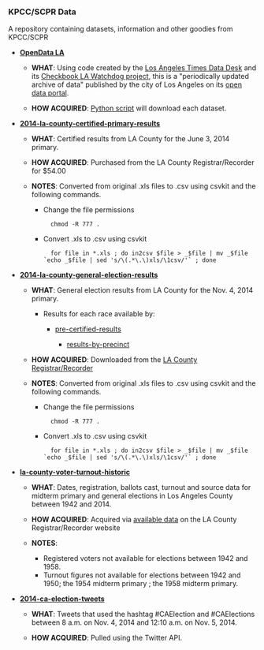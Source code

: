 ### KPCC/SCPR Data

A repository containing datasets, information and other goodies from KPCC/SCPR

* **[OpenData LA](https://github.com/SCPR/opendata-la-watchdog)**

    * **WHAT**: Using code created by the [Los Angeles Times Data Desk](https://github.com/datadesk) and its [Checkbook LA Watchdog project](https://github.com/datadesk/checkbook-la-watchdog), this is a "periodically updated archive of data" published by the city of Los Angeles on its [open data portal](https://data.lacity.org/).

    * **HOW ACQUIRED**: [Python script](https://github.com/SCPR/opendata-la-watchdog/blob/master/watchdog.py) will download each dataset.

* **[2014-la-county-certified-primary-results](https://github.com/SCPR/data/tree/master/2014-la-county-certified-primary-results)**

    * **WHAT**: Certified results from LA County for the June 3, 2014 primary.

    * **HOW ACQUIRED**: Purchased from the LA County Registrar/Recorder for $54.00

    * **NOTES**: Converted from original .xls files to .csv using csvkit and the following commands.

        * Change the file permissions

                chmod -R 777 .

        * Convert .xls to .csv using csvkit

                for file in *.xls ; do in2csv $file > _$file | mv _$file `echo _$file | sed 's/\(.*\.\)xls/\1csv/'` ; done

* **[2014-la-county-general-election-results](https://github.com/SCPR/data/tree/master/2014-la-county-general-election-results)**

    * **WHAT**: General election results from LA County for the Nov. 4, 2014 primary.

        * Results for each race available by:

            * [pre-certified-results](https://github.com/SCPR/data/tree/master/2014-la-county-general-election-results/pre-certified-results)

                * [results-by-precinct](https://github.com/SCPR/data/tree/master/2014-la-county-general-election-results/pre-certified-results/results-by-precinct)

    * **HOW ACQUIRED**: Downloaded from the [LA County Registrar/Recorder](http://www.lavote.net/home/voting-elections/election-resources/past-elections/past-election-results#Nov42014)

    * **NOTES**: Converted from original .xls files to .csv using csvkit and the following commands.

        * Change the file permissions

                chmod -R 777 .

        * Convert .xls to .csv using csvkit

                for file in *.xls ; do in2csv $file > _$file | mv _$file `echo _$file | sed 's/\(.*\.\)xls/\1csv/'` ; done

* **[la-county-voter-turnout-historic](https://github.com/SCPR/data/tree/master/la-county-voter-turnout-historic)**

    * **WHAT**: Dates, registration, ballots cast, turnout and source data for midterm primary and general elections in Los Angeles County between 1942 and 2014.

    * **HOW ACQUIRED**: Acquired via [available data](http://apps1.lavote.net/General/ARCHIVES/OFFICIAL_ELECTION_RETURNS/Default.cfm) on the LA County Registrar/Recorder website

    * **NOTES**:
        * Registered voters not available for elections between 1942 and 1958.
        * Turnout figures not available for elections between 1942 and 1950; the 1954 midterm primary ; the 1958 midterm primary.

* **[2014-ca-election-tweets](https://github.com/SCPR/data/tree/master/2014-ca-election-tweets)**

    * **WHAT**: Tweets that used the hashtag #CAElection and #CAElections between 8 a.m. on Nov. 4, 2014 and 12:10 a.m. on Nov. 5, 2014.

    * **HOW ACQUIRED**: Pulled using the Twitter API.